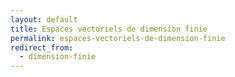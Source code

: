 ```yaml
---
layout: default
title: Espaces vectoriels de dimension finie
permalink: espaces-vectoriels-de-dimension-finie
redirect_from:
  - dimension-finie
---
```

